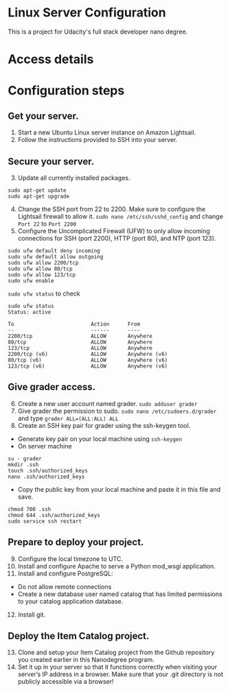 # Linux Server Configuration

This is a project for Udacity's full stack developer nano degree.

# Access details 



# Configuration steps
## Get your server.
1. Start a new Ubuntu Linux server instance on Amazon Lightsail.
2. Follow the instructions provided to SSH into your server.

## Secure your server.
3. Update all currently installed packages.
```
sudo apt-get update
sudo apt-get upgrade
```
4. Change the SSH port from 22 to 2200. Make sure to configure the Lightsail firewall to allow it.
`sudo nano /etc/ssh/sshd_config` and change `Port 22` to `Port 2200`
5. Configure the Uncomplicated Firewall (UFW) to only allow incoming connections for SSH (port 2200), HTTP (port 80), and NTP (port 123).
```
sudo ufw default deny incoming
sudo ufw default allow outgoing
sudo ufw allow 2200/tcp
sudo ufw allow 80/tcp
sudo ufw allow 123/tcp
sudo ufw enable
```

`sudo ufw status` to check
```
sudo ufw status
Status: active

To                         Action      From
--                         ------      ----
2200/tcp                   ALLOW       Anywhere                  
80/tcp                     ALLOW       Anywhere                  
123/tcp                    ALLOW       Anywhere                  
2200/tcp (v6)              ALLOW       Anywhere (v6)             
80/tcp (v6)                ALLOW       Anywhere (v6)             
123/tcp (v6)               ALLOW       Anywhere (v6) 
```

## Give grader access.
6. Create a new user account named grader.
`sudo adduser grader`
7. Give grader the permission to sudo.
`sudo nano /etc/sudoers.d/grader` and type `grader ALL=(ALL:ALL) ALL`
8. Create an SSH key pair for grader using the ssh-keygen tool.
- Generate key pair on your local machine using `ssh-keygen`
- On server machine
```
su - grader
mkdir .ssh
touch .ssh/authorized_keys
nano .ssh/authorized_keys
```
- Copy the public key from your local machine and paste it in this file and save.
```
chmod 700 .ssh
chmod 644 .ssh/authorized_keys
sudo service ssh restart
```

## Prepare to deploy your project.
9. Configure the local timezone to UTC.
10. Install and configure Apache to serve a Python mod_wsgi application.
11. Install and configure PostgreSQL:
  - Do not allow remote connections
  - Create a new database user named catalog that has limited permissions to your catalog application database.
12. Install git.

## Deploy the Item Catalog project.
13. Clone and setup your Item Catalog project from the Github repository you created earlier in this Nanodegree program.
14. Set it up in your server so that it functions correctly when visiting your server’s IP address in a browser. Make sure that your .git directory is not publicly accessible via a browser!
